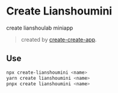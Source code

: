 # Create Lianshoumini

create lianshoulab miniapp

> created by [create-create-app](https://github.com/uetchy/create-create-app).

## Use

```bash
npx create-lianshoumini <name>
yarn create lianshoumini <name>
pnpx create lianshoumini <name>
```

